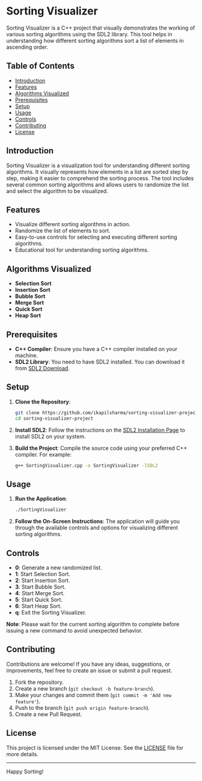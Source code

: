 # Sorting Visualizer

Sorting Visualizer is a C++ project that visually demonstrates the working of various sorting algorithms using the SDL2 library. This tool helps in understanding how different sorting algorithms sort a list of elements in ascending order.

## Table of Contents

- [Introduction](#introduction)
- [Features](#features)
- [Algorithms Visualized](#algorithms-visualized)
- [Prerequisites](#prerequisites)
- [Setup](#setup)
- [Usage](#usage)
- [Controls](#controls)
- [Contributing](#contributing)
- [License](#license)

## Introduction

Sorting Visualizer is a visualization tool for understanding different sorting algorithms. It visually represents how elements in a list are sorted step by step, making it easier to comprehend the sorting process. The tool includes several common sorting algorithms and allows users to randomize the list and select the algorithm to be visualized.

## Features

- Visualize different sorting algorithms in action.
- Randomize the list of elements to sort.
- Easy-to-use controls for selecting and executing different sorting algorithms.
- Educational tool for understanding sorting algorithms.

## Algorithms Visualized

- **Selection Sort**
- **Insertion Sort**
- **Bubble Sort**
- **Merge Sort**
- **Quick Sort**
- **Heap Sort**

## Prerequisites

- **C++ Compiler**: Ensure you have a C++ compiler installed on your machine.
- **SDL2 Library**: You need to have SDL2 installed. You can download it from [SDL2 Download](https://www.libsdl.org/download-2.0.php).

## Setup

1. **Clone the Repository**:
    ```sh
    git clone https://github.com/ikapilsharma/sorting-visualizer-project.git
    cd sorting-visualizer-project
    ```

2. **Install SDL2**:
    Follow the instructions on the [SDL2 Installation Page](https://wiki.libsdl.org/Installation) to install SDL2 on your system.

3. **Build the Project**:
    Compile the source code using your preferred C++ compiler. For example:
    ```sh
    g++ SortingVisualizer.cpp -o SortingVisualizer -lSDL2
    ```

## Usage

1. **Run the Application**:
    ```sh
    ./SortingVisualizer
    ```

2. **Follow the On-Screen Instructions**:
    The application will guide you through the available controls and options for visualizing different sorting algorithms.

## Controls

- **0**: Generate a new randomized list.
- **1**: Start Selection Sort.
- **2**: Start Insertion Sort.
- **3**: Start Bubble Sort.
- **4**: Start Merge Sort.
- **5**: Start Quick Sort.
- **6**: Start Heap Sort.
- **q**: Exit the Sorting Visualizer.

**Note**: Please wait for the current sorting algorithm to complete before issuing a new command to avoid unexpected behavior.

## Contributing

Contributions are welcome! If you have any ideas, suggestions, or improvements, feel free to create an issue or submit a pull request.

1. Fork the repository.
2. Create a new branch (`git checkout -b feature-branch`).
3. Make your changes and commit them (`git commit -m 'Add new feature'`).
4. Push to the branch (`git push origin feature-branch`).
5. Create a new Pull Request.

## License

This project is licensed under the MIT License. See the [LICENSE](LICENSE) file for more details.

---

Happy Sorting!
